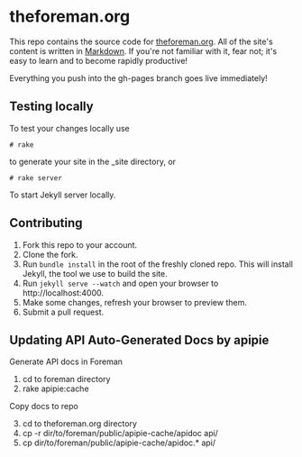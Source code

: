 # theforeman.org

This repo contains the source code for
[theforeman.org](http://theforeman.org). All of the site's content is written in
[Markdown](http://daringfireball.net/projects/markdown/syntax). If you're not familiar with it, fear not; it's easy
to learn and to become rapidly productive!

Everything you push into the gh-pages branch goes live immediately!

## Testing locally

To test your changes locally use

    # rake

to generate your site in the \_site directory, or

    # rake server

To start Jekyll server locally.

## Contributing

1. Fork this repo to your account.
2. Clone the fork.
3. Run `bundle install` in the root of the freshly cloned repo. This
   will install Jekyll, the tool we use to build the site.
4. Run `jekyll serve --watch` and open your browser to http://localhost:4000.
5. Make some changes, refresh your browser to preview them.
6. Submit a pull request.

## Updating API Auto-Generated Docs by apipie

Generate API docs in Foreman

1. cd to foreman directory
2. rake apipie:cache

Copy docs to repo

3. cd to theforeman.org directory
4. cp -r dir/to/foreman/public/apipie-cache/apidoc api/
5. cp dir/to/foreman/public/apipie-cache/apidoc.* api/
